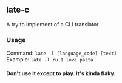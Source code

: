 ## late-c
A try to implement of a CLI translator

### Usage
Command: `late -l [language_code] [text]`\
Example: `late -l ru I love pasta`

#### Don't use it except to play. It's kinda flaky.
